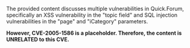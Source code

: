 The provided content discusses multiple vulnerabilities in Quick.Forum, specifically an XSS vulnerability in the "topic field" and SQL injection vulnerabilities in the "page" and "iCategory" parameters. 

**However, CVE-2005-1586 is a placeholder. Therefore, the content is UNRELATED to this CVE.**